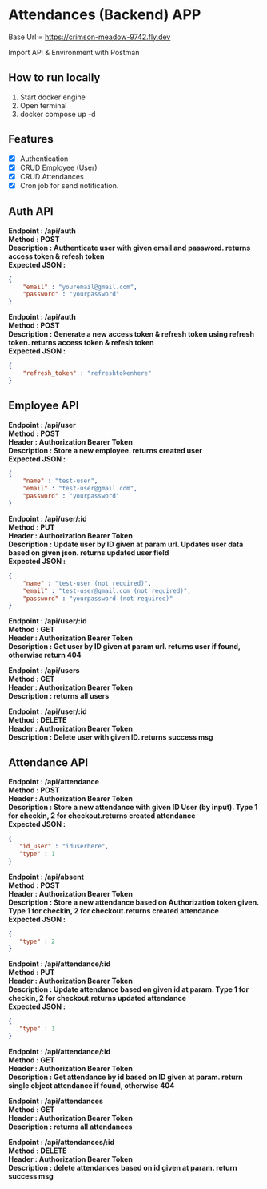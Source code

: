 # Attendances (Backend) APP

Base Url = https://crimson-meadow-9742.fly.dev

Import API & Environment with Postman

## How to run locally

1. Start docker engine
2. Open terminal
3. docker compose up -d


## Features
- [x] Authentication
- [x] CRUD Employee (User)
- [x] CRUD Attendances
- [x] Cron job for send notification.

## Auth API

**Endpoint : /api/auth**  
**Method : POST**  
**Description : Authenticate user with given email and password. returns access token & refesh token**    
**Expected JSON :** 
```json
{
    "email" : "youremail@gmail.com",
    "password" : "yourpassword"
}
```

**Endpoint : /api/auth**  
**Method : POST**  
**Description : Generate a new access token & refresh token using refresh token. returns access token & refesh token**    
**Expected JSON :** 
```json
{
    "refresh_token" : "refreshtokenhere"
}
```  

## Employee API


**Endpoint : /api/user**  
**Method : POST**  
**Header : Authorization Bearer Token**  
**Description : Store a new employee. returns created user**   
**Expected JSON :**  
```json
{
    "name" : "test-user",
    "email" : "test-user@gmail.com",
    "password" : "yourpassword"
}
```

**Endpoint : /api/user/:id**  
**Method : PUT**  
**Header : Authorization Bearer Token**  
**Description : Update user by ID given at param url. Updates user data based on given json. returns updated user field**  
**Expected JSON :**    
```json
{
    "name" : "test-user (not required)", 
    "email" : "test-user@gmail.com (not required)",
    "password" : "yourpassword (not required)"
}
```

**Endpoint : /api/user/:id**  
**Method : GET**  
**Header : Authorization Bearer Token**  
**Description : Get user by ID given at param url. returns user if found, otherwise return 404**  

**Endpoint : /api/users**  
**Method : GET**  
**Header : Authorization Bearer Token**  
**Description : returns all users**

**Endpoint : /api/user/:id**  
**Method : DELETE**    
**Header : Authorization Bearer Token**    
**Description : Delete user with given ID. returns success msg**  

## Attendance API

**Endpoint : /api/attendance**   
**Method : POST**  
**Header : Authorization Bearer Token**    
**Description : Store a new attendance with given ID User (by input). Type 1 for checkin, 2 for checkout.returns created attendance**   
**Expected JSON :**  
```json
{
   "id_user" : "iduserhere",
   "type" : 1
}
```

**Endpoint : /api/absent**   
**Method : POST**  
**Header : Authorization Bearer Token**    
**Description : Store a new attendance based on Authorization token given. Type 1 for checkin, 2 for checkout.returns created attendance**   
**Expected JSON :**  
```json
{
   "type" : 2
}
```

**Endpoint : /api/attendance/:id**   
**Method : PUT**  
**Header : Authorization Bearer Token**    
**Description : Update attendance based on given id at param. Type 1 for checkin, 2 for checkout.returns updated attendance**   
**Expected JSON :**  
```json
{
   "type" : 1
}
```

**Endpoint : /api/attendance/:id**   
**Method : GET**  
**Header : Authorization Bearer Token**    
**Description : Get attendance by id based on ID given at param. return single object attendance if found, otherwise 404**

**Endpoint : /api/attendances**   
**Method : GET**  
**Header : Authorization Bearer Token**    
**Description : returns all attendances**

**Endpoint : /api/attendances/:id**   
**Method : DELETE**  
**Header : Authorization Bearer Token**    
**Description : delete attendances based on id given at param. return success msg**
